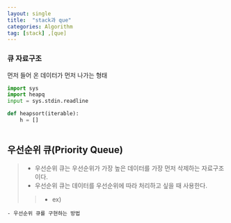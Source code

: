 ```yaml
---
layout: single
title:  "stack과 que"
categories: Algorithm
tag: [stack] ,[que]
---
```


### 큐 자료구조
먼저 들어 온 데이터가 먼저 나가는 형태 
```python
import sys
import heapq
input = sys.stdin.readline

def heapsort(iterable):
    h = []
    

```
## 우선순위 큐(Priority Queue)

> - 우선순위 큐는 우선순위가 가장 높은 데이터를 가장 먼저 삭제하는 자료구조이다.
> - 우선순위 큐는 데이터를 우선순위에 따라 처리하고 싶을 때 사용한다.
>>  - ex)
```
- 우선순위 큐를 구현하는 방법



